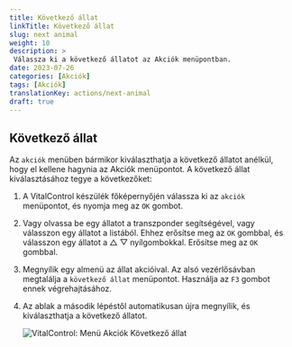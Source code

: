 ```yaml
---
title: Következő állat
linkTitle: Következő állat
slug: next animal
weight: 10
description: >
 Válassza ki a következő állatot az Akciók menüpontban.
date: 2023-07-26
categories: [Akciók]
tags: [Akciók]
translationKey: actions/next-animal
draft: true
---
```

## Következő állat

Az `akciók` menüben bármikor kiválaszthatja a következő állatot anélkül, hogy el kellene hagynia az Akciók menüpontot. A következő állat kiválasztásához tegye a következőket:

1. A VitalControl készülék főképernyőjén válassza ki az `akciók` menüpontot, és nyomja meg az `OK` gombot.

2. Vagy olvassa be egy állatot a transzponder segítségével, vagy válasszon egy állatot a listából. Ehhez erősítse meg az `OK` gombbal, és válasszon egy állatot a △ ▽ nyílgombokkal. Erősítse meg az `OK` gombbal.

3. Megnyílik egy almenü az állat akcióival. Az alsó vezérlősávban megtalálja a `következő állat` menüpontot. Használja az `F3` gombot ennek végrehajtásához.

4. Az ablak a második lépéstől automatikusan újra megnyílik, és kiválaszthatja a következő állatot.

    ![VitalControl: Menü Akciók Következő állat](../images/nextanimal.png "Válassza ki a következő állatot")
    
